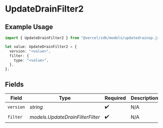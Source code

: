 # UpdateDrainFilter2

## Example Usage

```typescript
import { UpdateDrainFilter2 } from "@vercel/sdk/models/updatedrainop.js";

let value: UpdateDrainFilter2 = {
  version: "<value>",
  filter: {
    type: "<value>",
  },
};
```

## Fields

| Field                            | Type                             | Required                         | Description                      |
| -------------------------------- | -------------------------------- | -------------------------------- | -------------------------------- |
| `version`                        | *string*                         | :heavy_check_mark:               | N/A                              |
| `filter`                         | *models.UpdateDrainFilterFilter* | :heavy_check_mark:               | N/A                              |